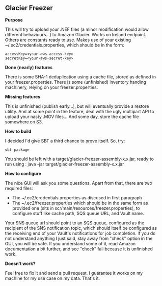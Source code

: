Glacier Freezer
---------------

**Purpose**

This will try to upload your .NEF files (a minor modification would allow different behaviours...) to Amazon Glacier. Works on Ireland endpoint. Others are constants ready to use. Makes use of your existing ~/.ec2/credentials.properties, which should be in the form:

    accessKey=<your-aws-access-key>
    secretKey=<your-aws-secret-key>

**Done (nearly) features**

There is some SHA-1 deduplication using a cache file, stored as defined in your freezer.properties.
There is some (unfinished) inventory handing machinery, relying on your freezer.properties.

**Missing features**

This is unfinished (publish early...), but will eventually provide a restore utility. And at some point in the feature, deal with the ugly multipart API to upload your nasty .MOV files... And some day, store the cache file somewhere on S3.

**How to build**

I decided I'd give SBT a third chance to prove itself. So, try:

    sbt package

You should be left with a target/glacier-freezer-assembly-x.x.jar, ready to run using :
	java -jar target/glacier-freezer-assembly-x.x.jar

**How to configure**

The nice GUI will ask you some questions. Apart from that, there are two required files:
- The ~/.ec2/credentials.properties as discused in first paragraph
- The ~/.ec2/freezer.properties which should be in the same form as provided one (sits in scr/main/resources/freezer.properties), to configure stuff like cache path, SQS queue URL, and Vault name.

Your SNS queue url should point to an SQS queue, configured as the recipient of the SNS notification topic, which should itself be configured as the receiving end of your Vault's notifications for job completion. If you do not understand anything I just said, stay away from "check" option in the GUI, you will be safe. If you understand some of it, read Amazon documentation a bit further, and see "check" fail because it is unfinished work.

**Doesn't work?**

Feel free to fix it and send a pull request. I guarantee it works on my machine for my use case on my data. That's it.
